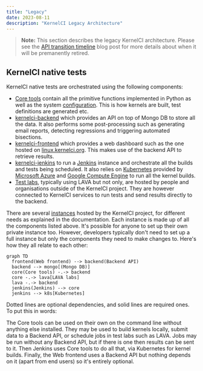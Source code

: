 ```yaml
---
title: "Legacy"
date: 2023-08-11
description: "KernelCI Legacy Architecture"
---
```


> **Note:** This section describes the legacy KernelCI architecture.  Please
> see the [API transition timeline](/blog/posts/2023/api-timeline/) blog post
> for more details about when it will be premanently retired.

## KernelCI native tests

KernelCI native tests are orchestrated using the following components:

* [Core tools](../core) contain all the primitive functions implemented in
  Python as well as the system [configuration](../core/config).  This is how
  kernels are built, test definitions are generated etc.
* [kernelci-backend](https://github.com/kernelci/kernelci-backend) which
  provides an API on top of Mongo DB to store all the data.  It also performs
  some post-processing such as generating email reports, detecting regressions
  and triggering automated bisections.
* [kernelci-frontend](https://github.com/kernelci/kernelci-frontend) which
  provides a web dashboard such as the one hosted on
  [linux.kernelci.org](https://linux.kernelci.org).  This makes use of the backend API
  to retrieve results.
* [kernelci-jenkins](https://github.com/kernelci/kernelci-jenkins) to run a
  [Jenkins](https://www.jenkins.io/) instance and orchestrate all the builds
  and tests being scheduled.  It also relies on
  [Kubernetes](https://kubernetes.io/) provided by [Microsoft
  Azure](https://azure.microsoft.com/) and [Google Compute
  Engine](https://cloud.google.com/) to run all the kernel builds.
* [Test labs](../labs), typically using LAVA but not only, are hosted by people
  and organisations outside of the KernelCI project.  They are however
  connected to KernelCI services to run tests and send results directly to the
  backend.

There are several [instances](/legacy/instances) hosted by the KernelCI
project, for different needs as explained in the documentation.  Each instance
is made up of all the components listed above.  It's possible for anyone to set
up their own private instance too.  However, developers typically don't need to
set up a full instance but only the components they need to make changes to.
Here's how they all relate to each other:

```mermaid
graph TD
  frontend(Web frontend) --> backend(Backend API)
  backend --> mongo[(Mongo DB)]
  core(Core tools) -.-> backend
  core -.-> lava[LAVA labs]
  lava -.-> backend
  jenkins(Jenkins) --> core
  jenkins --> k8s[Kubernetes]
```

Dotted lines are optional dependencies, and solid lines are required ones.  To
put this in words:

The Core tools can be used on their own on the command line without anything
else installed.  They may be used to build kernels locally, submit data to a
Backend API, or schedule jobs in test labs such as LAVA.  Jobs may be run
without any Backend API, but if there is one then results can be sent to it.
Then Jenkins uses Core tools to do all that, via Kubernetes for kernel builds.
Finally, the Web frontend uses a Backend API but nothing depends on it (apart
from end users) so it's entirely optional.
